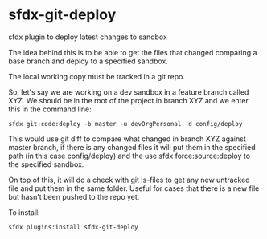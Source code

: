 sfdx-git-deploy
===============

sfdx plugin to deploy latest changes to sandbox

The idea behind this is to be able to get the files that changed comparing a base branch and deploy to a specified sandbox. 

The local working copy must be tracked in a git repo.

So, let's say we are working on a dev sandbox in a feature branch called XYZ. 
We should be in the root of the project in branch XYZ and we enter this in the command line:

```sfdx git:code:deploy -b master -u devOrgPersonal -d config/deploy```

This would use git diff to compare what changed in branch XYZ against master branch, if there is any changed files it will put them in the specified path (in this case config/deploy) and the use sfdx force:source:deploy to the specified sandbox.

On top of this, it will do a check with git ls-files to get any new untracked file and put them in the same folder. Useful for cases that there is a new file but hasn't been pushed to the repo yet.

To install:

```sfdx plugins:install sfdx-git-deploy```
